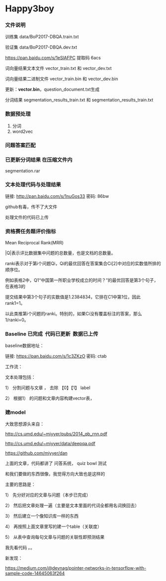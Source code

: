 
# Happy3boy

### 文件说明

训练集 data/BoP2017-DBQA.train.txt

验证集 data/BoP2017-DBQA.dev.txt

https://pan.baidu.com/s/1eSlAFPC 提取码 6acs

词向量结果文本文件 vector_train.txt 和 vector_dev.txt

词向量结果二进制文件 vector_train.bin 和 vector_dev.bin

更新：**vector.bin**，question_document.txt生成

分词结果 segmentation_results_train.txt 和 segmentation_results_train.txt

### 数据预处理

1. 分词
2. word2vec

### 问题答案匹配

### 已更新分词结果 在压缩文件内
segmentation.rar

### 文本处理代码与处理结果
链接: http://pan.baidu.com/s/1nuGos33 密码: 86bw

github有毒，传不了大文件

处理文件的代码已上传


### 资格赛任务题评价指标

Mean Reciprocal Rank(MRR)
 
|Q|表示评比数据集中问题的总数量，也是文档的总数量。

ranki表示对于第i个问题Qi，Qi的最优回答在答案集合Ci[2]中对应的实数值所排的顺序位。

例如表格2中，Q1“中国第一所职业学校成立的时间？”的最优回答是第3个句子，在表格3的

提交结果中第3个句子的实数值是1.2384834，它排在C1中第1位，因此 rank1=1。

以此类推第i个问题的ranki。特别的，如果Ci没有覆盖标注的答案，那么1/ranki=0。

### Baseline 已完成  代码已更新  数据已上传

baseline数据地址：

链接: https://pan.baidu.com/s/1c3ZKzO 密码: ctab

工作流：

文本处理包括：

1） 分割问题与文章 ， 去除 【0】【1】 label

2） 根据1） 的问题和文章内容构建vector表， 

### 建model

大致思想源头来自：

http://cs.umd.edu/~miyyer/pubs/2014_qb_rnn.pdf

http://cs.umd.edu/~miyyer/data/deepqa.pdf

https://github.com/miyyer/dan

上面的文章，代码都讲了 问答系统， quiz bowl 测试

和我们要做的东西很像，我觉得方向大致也是这样的

主要的思路是：

1） 先分好对应的文章与问题（本步已完成）

2） 然后把文章处理一遍（主要是文本里面的代词全都用名词换回去）

3） 然后建立一个像知识库一样的东西

4） 再按照上面文章里写的建一个table（关联度）

5） 从表中查询每句文章与问题的关联性即预测结果

我先看代码 。。

新发现：

https://medium.com/@devnag/pointer-networks-in-tensorflow-with-sample-code-14645063f264
